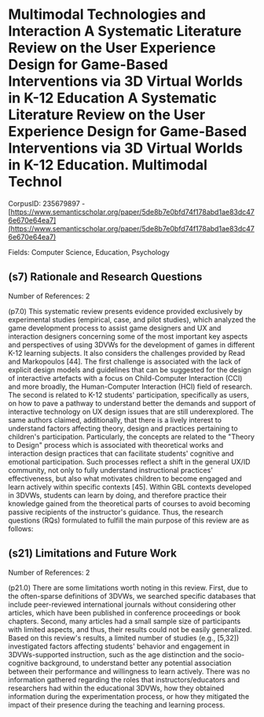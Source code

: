 # Multimodal Technologies and Interaction A Systematic Literature Review on the User Experience Design for Game-Based Interventions via 3D Virtual Worlds in K-12 Education A Systematic Literature Review on the User Experience Design for Game-Based Interventions via 3D Virtual Worlds in K-12 Education. Multimodal Technol

CorpusID: 235679897 - [https://www.semanticscholar.org/paper/5de8b7e0bfd74f178abd1ae83dc476e670e64ea7](https://www.semanticscholar.org/paper/5de8b7e0bfd74f178abd1ae83dc476e670e64ea7)

Fields: Computer Science, Education, Psychology

## (s7) Rationale and Research Questions
Number of References: 2

(p7.0) This systematic review presents evidence provided exclusively by experimental studies (empirical, case, and pilot studies), which analyzed the game development process to assist game designers and UX and interaction designers concerning some of the most important key aspects and perspectives of using 3DVWs for the development of games in different K-12 learning subjects. It also considers the challenges provided by Read and Markopoulos [44]. The first challenge is associated with the lack of explicit design models and guidelines that can be suggested for the design of interactive artefacts with a focus on Child-Computer Interaction (CCI) and more broadly, the Human-Computer Interaction (HCI) field of research. The second is related to K-12 students' participation, specifically as users, on how to pave a pathway to understand better the demands and support of interactive technology on UX design issues that are still underexplored. The same authors claimed, additionally, that there is a lively interest to understand factors affecting theory, design and practices pertaining to children's participation. Particularly, the concepts are related to the "Theory to Design" process which is associated with theoretical works and interaction design practices that can facilitate students' cognitive and emotional participation. Such processes reflect a shift in the general UX/ID community, not only to fully understand instructional practices' effectiveness, but also what motivates children to become engaged and learn actively within specific contexts [45]. Within GBL contexts developed in 3DVWs, students can learn by doing, and therefore practice their knowledge gained from the theoretical parts of courses to avoid becoming passive recipients of the instructor's guidance. Thus, the research questions (RQs) formulated to fulfill the main purpose of this review are as follows:
## (s21) Limitations and Future Work
Number of References: 2

(p21.0) There are some limitations worth noting in this review. First, due to the often-sparse definitions of 3DVWs, we searched specific databases that include peer-reviewed international journals without considering other articles, which have been published in conference proceedings or book chapters. Second, many articles had a small sample size of participants with limited aspects, and thus, their results could not be easily generalized. Based on this review's results, a limited number of studies (e.g., [5,32]) investigated factors affecting students' behavior and engagement in 3DVWs-supported instruction, such as the age distinction and the socio-cognitive background, to understand better any potential association between their performance and willingness to learn actively. There was no information gathered regarding the roles that instructors/educators and researchers had within the educational 3DVWs, how they obtained information during the experimentation process, or how they mitigated the impact of their presence during the teaching and learning process.
